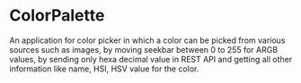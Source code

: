 # ColorPalette
An application for color picker in which a color can be picked from various sources such as images, by moving seekbar between 0 to 255 for ARGB values, by sending only hexa decimal value in REST API and getting all other information like name, HSI, HSV value for the color.

